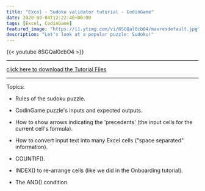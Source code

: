 ```yaml
---
title: "Excel - Sudoku validator tutorial - CodinGame"
date: 2020-08-04T12:22:48+00:00
tags: [Excel, CodinGame]
featured_image: "https://i1.ytimg.com/vi/8SGQal0cbO4/maxresdefault.jpg"
description: "Let's look at a popular puzzle: Sudoku!"
---
```

{{< youtube 8SGQal0cbO4 >}} 

* * *
[click here to download the Tutorial Files](https://drive.google.com/drive/folders/1tQHeVzOfgOXbMvprzmX1dbDH0n6PL6dk?usp=sharing  "Excel and LibreOffice Calc files")

* * *
Topics:

- Rules of the sudoku puzzle.

- CodinGame puzzle's inputs and expected outputs.

- How to show arrows indicating the 'precedents' (the input cells for the current cell's formula).

- How to convert input text into many Excel cells ("space separated" information).

- COUNTIF().

- INDEX() to re-arrange cells (like we did in the Onboarding tutorial).

- The AND() condition. 


  
